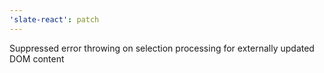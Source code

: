```yaml
---
'slate-react': patch
---
```


Suppressed error throwing on selection processing for externally updated DOM content
